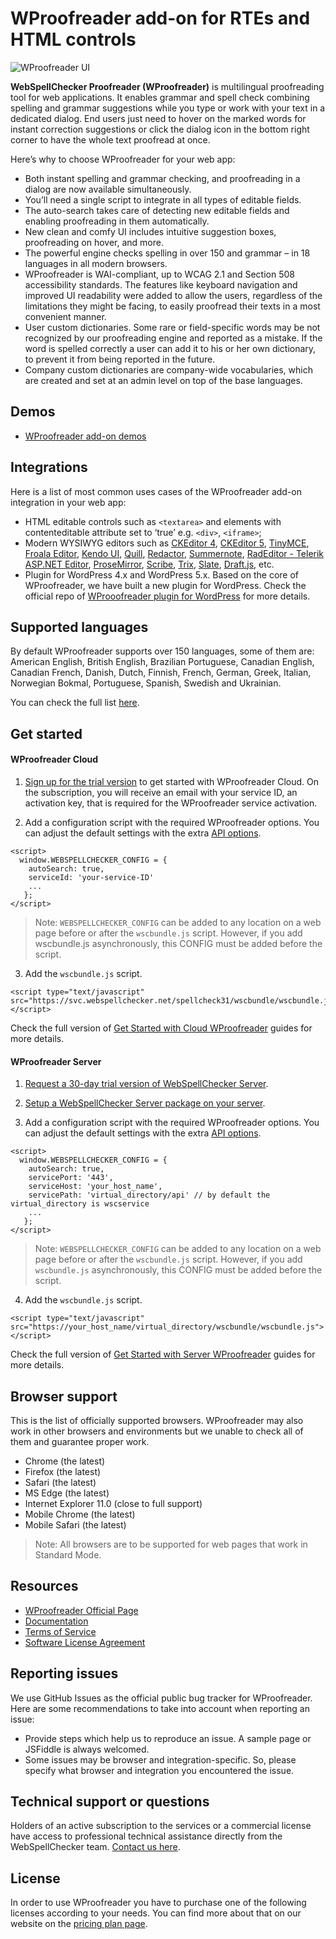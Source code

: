 WProofreader add-on for RTEs and HTML controls
=====================

![WProofreader UI](https://webspellchecker.com/app/images/wproofreader-ui.png)


**WebSpellChecker Proofreader (WProofreader)** is multilingual proofreading tool for web applications. It enables grammar and spell check combining spelling and grammar suggestions while you type or work with your text in a dedicated dialog. End users just need to hover on the marked words for instant correction suggestions or click the dialog icon in the bottom right corner to have the whole text proofread at once.

Here’s why to choose WProofreader for your web app:
* Both instant spelling and grammar checking, and proofreading in a dialog are now available simultaneously.
* You’ll need a single script to integrate in all types of editable fields. 
* The auto-search takes care of detecting new editable fields and enabling proofreading in them automatically.
* New clean and comfy UI includes intuitive suggestion boxes, proofreading on hover, and more.
* The powerful engine checks spelling in over 150 and grammar – in 18 languages in all modern browsers.
* WProofreader is WAI-compliant, up to WCAG 2.1 and Section 508 accessibility standards. The features like keyboard navigation and improved UI readability were added to allow the users, regardless of the limitations they might be facing, to easily proofread their texts in a most convenient manner.
* User custom dictionaries. Some rare or field-specific words may be not recognized by our proofreading engine and reported as a mistake. If the word is spelled correctly a user can add it to his or her own dictionary, to prevent it from being reported in the future.
* Company custom dictionaries are company-wide vocabularies, which are created and set at an admin level on top of the base languages. 

Demos
------------
* [WProofreader add-on demos](https://demos.webspellchecker.com/)


Integrations
------------
Here is a list of most common uses cases of the WProofreader add-on integration in your web app:

* HTML editable controls such as ```<textarea>``` and elements with contenteditable attribute set to ‘true’ e.g. ```<div>```, ```<iframe>```;
* Modern WYSIWYG editors such as [CKEditor 4](https://ckeditor.com/ckeditor-4/), [CKEditor 5](https://ckeditor.com/ckeditor-5/), [TinyMCE](https://www.tiny.cloud/), [Froala Editor](https://www.froala.com/wysiwyg-editor), [Kendo UI](https://www.telerik.com/kendo-ui), [Quill](https://quilljs.com/), [Redactor](https://imperavi.com/redactor/), [Summernote](https://summernote.org/), [RadEditor - Telerik ASP.NET Editor](https://demos.telerik.com/aspnet-ajax/editor/examples/overview/defaultcs.aspx), [ProseMirror](https://prosemirror.net/), [Scribe](https://github.com/guardian/scribe), [Trix](https://trix-editor.org/), [Slate](https://www.slatejs.org/examples/richtext), [Draft.js](https://draftjs.org/), etc.
* Plugin for WordPress 4.x and WordPress 5.x. Based on the core of WProofreader, we have built a new plugin for WordPress. Check the official repo of [WProoofreader plugin for WordPress](https://github.com/WebSpellChecker/wproofreader-plugin-wordpress/) for more details.

Supported languages
------------

By default WProofreader supports over 150 languages, some of them are: American English, British English, Brazilian Portuguese, Canadian English, Canadian French, Danish, Dutch, Finnish, French, German, Greek, Italian, Norwegian Bokmal, Portuguese, Spanish, Swedish and Ukrainian.

You can check the full list [here](https://webspellchecker.com/supported-languages/). 

Get started
------------

#### WProofreader Cloud

1. [Sign up for the trial version](https://webspellchecker.com/free-trial/) to get started with WProofreader Cloud. On the subscription, you will receive an email with your service ID, an activation key, that is required for the WProofreader service activation. 

2. Add a configuration script with the required WProofreader options. You can adjust the default settings with the extra [API options](https://webspellchecker.com/docs/api/wscbundle/Options.html).

```
<script>
  window.WEBSPELLCHECKER_CONFIG = {
    autoSearch: true,
    serviceId: 'your-service-ID'
    ...
   };
</script>
```

> Note: `WEBSPELLCHECKER_CONFIG` can be added to any location on a web page before or after the `wscbundle.js` script. However, if you add wscbundle.js asynchronously, this CONFIG must be added before the script.

3. Add the `wscbundle.js` script.

```
<script type="text/javascript" src="https://svc.webspellchecker.net/spellcheck31/wscbundle/wscbundle.js"></script>
```

Check the full version of [Get Started with Cloud WProofreader](https://docs.webspellchecker.net/display/WebSpellCheckerCloud/WProofreader) guides for more details.

#### WProofreader Server

1. [Request a 30-day trial version of WebSpellChecker Server](https://webspellchecker.com/free-trial/).
2. [Setup a WebSpellChecker Server package on your server](https://docs.webspellchecker.net/display/WebSpellCheckerServer55x).

3. Add a configuration script with the required WProofreader options. You can adjust the default settings with the extra [API options](https://webspellchecker.com/docs/api/wscbundle/Options.html).

```
<script>
  window.WEBSPELLCHECKER_CONFIG = {
    autoSearch: true,
    servicePort: '443', 
    serviceHost: 'your_host_name', 
    servicePath: 'virtual_directory/api' // by default the virtual_directory is wscservice
    ...
   };
</script>
```

> Note: `WEBSPELLCHECKER_CONFIG` can be added to any location on a web page before or after the `wscbundle.js` script. However, if you add `wscbundle.js` asynchronously, this CONFIG must be added before the script.

4. Add the `wscbundle.js` script.

```
<script type="text/javascript" src="https://your_host_name/virtual_directory/wscbundle/wscbundle.js"></script>
```

Check the full version of [Get Started with Server WProofreader](https://docs.webspellchecker.net/display/WebSpellCheckerServer55x/WProofreader) guides for more details.

Browser support
------------

This is the list of officially supported browsers. WProofreader may also work in other browsers and environments but we unable to check all of them and guarantee proper work.

* Chrome (the latest)
* Firefox (the latest)
* Safari (the latest)
* MS Edge (the latest)
* Internet Explorer 11.0 (close to full support)
* Mobile Chrome (the latest)
* Mobile Safari (the latest)

> Note: All browsers are to be supported for web pages that work in Standard Mode.

Resources
------------

* [WProofreader Official Page](https://webspellchecker.com/wsc-proofreader/)
* [Documentation](https://docs.webspellchecker.net/)
* [Terms of Service](https://webspellchecker.com/terms-of-service/)
* [Software License Agreement](https://webspellchecker.com/legal/software-license-agreement/)

Reporting issues
------------

We use GitHub Issues as the official public bug tracker for WProofreader. Here are some recommendations to take into account when reporting an issue:

* Provide steps which help us to reproduce an issue. A sample page or JSFiddle is always welcomed.
* Some issues may be browser and integration-specific.  So, please specify what browser and integration you encountered the issue.

Technical support or questions
------------

Holders of an active subscription to the services or a commercial license have access to professional technical assistance directly from the WebSpellChecker team. [Contact us here](https://webspellchecker.com/contact-us/).

License
------------

In order to use WProofreader you have to purchase one of the following licenses according to your needs. You can find more about that on our website on the [pricing plan page](https://webspellchecker.com/pricing/).
